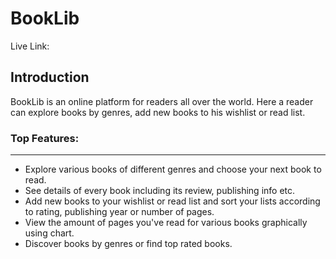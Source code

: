 # BookLib

Live Link: 

## Introduction

BookLib is an online platform for readers all over the world. Here a reader can explore books by genres, add new books to his wishlist or read list.

### Top Features:
---

- Explore various books of different genres and choose your next book to read.
- See details of every book including its review, publishing info etc.
- Add new books to your wishlist or read list and sort your lists according to rating, publishing year or number of pages.
- View the amount of pages you've read for various books graphically using chart.
- Discover books by genres or find top rated books.